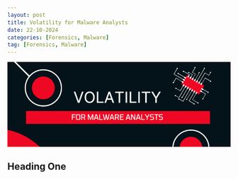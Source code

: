 ```yaml
---
layout: post
title: Volatility for Malware Analysts
date: 22-10-2024
categories: [Forensics, Malware]
tag: [Forensics, Malware]
---
```


![Banner Volatility](assets/images/blogs/volatility/Banner-volatility.png)

## Heading One